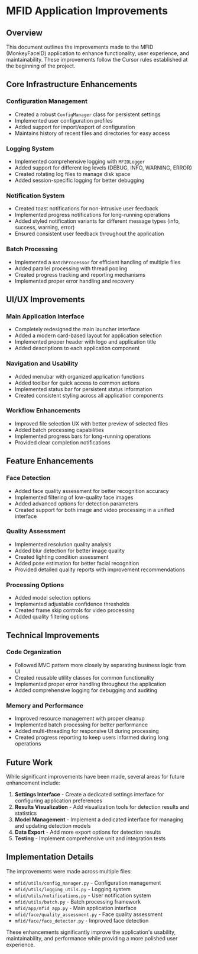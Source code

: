 # MFID Application Improvements

## Overview

This document outlines the improvements made to the MFID (MonkeyFaceID) application to enhance functionality, user experience, and maintainability. These improvements follow the Cursor rules established at the beginning of the project.

## Core Infrastructure Enhancements

### Configuration Management
- Created a robust `ConfigManager` class for persistent settings
- Implemented user configuration profiles
- Added support for import/export of configuration
- Maintains history of recent files and directories for easy access

### Logging System
- Implemented comprehensive logging with `MFIDLogger`
- Added support for different log levels (DEBUG, INFO, WARNING, ERROR)
- Created rotating log files to manage disk space
- Added session-specific logging for better debugging

### Notification System
- Created toast notifications for non-intrusive user feedback
- Implemented progress notifications for long-running operations
- Added styled notification variants for different message types (info, success, warning, error)
- Ensured consistent user feedback throughout the application

### Batch Processing
- Implemented a `BatchProcessor` for efficient handling of multiple files
- Added parallel processing with thread pooling
- Created progress tracking and reporting mechanisms
- Implemented proper error handling and recovery

## UI/UX Improvements

### Main Application Interface
- Completely redesigned the main launcher interface
- Added a modern card-based layout for application selection
- Implemented proper header with logo and application title
- Added descriptions to each application component

### Navigation and Usability
- Added menubar with organized application functions
- Added toolbar for quick access to common actions
- Implemented status bar for persistent status information
- Created consistent styling across all application components

### Workflow Enhancements
- Improved file selection UX with better preview of selected files
- Added batch processing capabilities
- Implemented progress bars for long-running operations
- Provided clear completion notifications

## Feature Enhancements

### Face Detection
- Added face quality assessment for better recognition accuracy
- Implemented filtering of low-quality face images
- Added advanced options for detection parameters
- Created support for both image and video processing in a unified interface

### Quality Assessment
- Implemented resolution quality analysis
- Added blur detection for better image quality
- Created lighting condition assessment
- Added pose estimation for better facial recognition
- Provided detailed quality reports with improvement recommendations

### Processing Options
- Added model selection options
- Implemented adjustable confidence thresholds
- Created frame skip controls for video processing
- Added quality filtering options

## Technical Improvements

### Code Organization
- Followed MVC pattern more closely by separating business logic from UI
- Created reusable utility classes for common functionality
- Implemented proper error handling throughout the application
- Added comprehensive logging for debugging and auditing

### Memory and Performance
- Improved resource management with proper cleanup
- Implemented batch processing for better performance
- Added multi-threading for responsive UI during processing
- Created progress reporting to keep users informed during long operations

## Future Work

While significant improvements have been made, several areas for future enhancement include:

1. **Settings Interface** - Create a dedicated settings interface for configuring application preferences
2. **Results Visualization** - Add visualization tools for detection results and statistics
3. **Model Management** - Implement a dedicated interface for managing and updating detection models
4. **Data Export** - Add more export options for detection results
5. **Testing** - Implement comprehensive unit and integration tests

## Implementation Details

The improvements were made across multiple files:

- `mfid/utils/config_manager.py` - Configuration management
- `mfid/utils/logging_utils.py` - Logging system
- `mfid/utils/notifications.py` - User notification system
- `mfid/utils/batch.py` - Batch processing framework
- `mfid/app/mfid_app.py` - Main application interface
- `mfid/face/quality_assessment.py` - Face quality assessment
- `mfid/face/face_detector.py` - Improved face detection

These enhancements significantly improve the application's usability, maintainability, and performance while providing a more polished user experience. 
